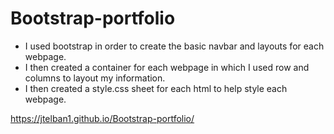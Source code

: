 # Bootstrap-portfolio
- I used bootstrap in order to create the basic navbar and layouts for each webpage.
- I then created a container for each webpage in which I used row and columns to layout my information.
- I then created a style.css sheet for each html to help style each webpage.


 https://jtelban1.github.io/Bootstrap-portfolio/